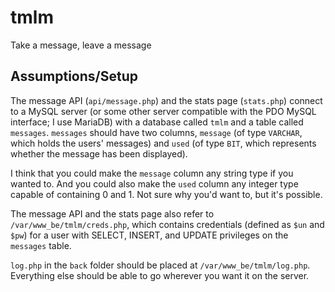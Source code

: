 # tmlm

Take a message, leave a message

## Assumptions/Setup

The message API (`api/message.php`) and the stats page (`stats.php`) connect to a MySQL server (or some other server compatible with the PDO MySQL interface; I use MariaDB) with a database called `tmlm` and a table called `messages`. `messages` should have two columns, `message` (of type `VARCHAR`, which holds the users' messages) and `used` (of type `BIT`, which represents whether the message has been displayed).

I think that you could make the `message` column any string type if you wanted to. And you could also make the `used` column any integer type capable of containing 0 and 1. Not sure why you'd want to, but it's possible.

The message API and the stats page also refer to `/var/www_be/tmlm/creds.php`, which contains credentials (defined as `$un` and `$pw`) for a user with SELECT, INSERT, and UPDATE privileges on the `messages` table.

`log.php` in the `back` folder should be placed at `/var/www_be/tmlm/log.php`. Everything else should be able to go wherever you want it on the server.

